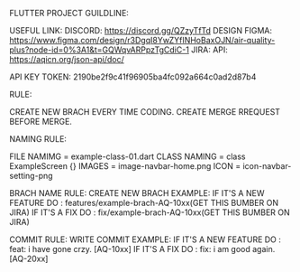 FLUTTER PROJECT GUILDLINE:

  USEFUL LINK:
    DISCORD: https://discord.gg/QZzyTfTd
    DESIGN FIGMA: https://www.figma.com/design/r3DgqI8YwZYfINHoBaxOJN/air-quality-plus?node-id=0%3A1&t=GQWqvARPpzTgCdiC-1
    JIRA:
    API: https://aqicn.org/json-api/doc/

API KEY TOKEN: 2190be2f9c41f96905ba4fc092a664c0ad2d87b4


RULE:

  CREATE NEW BRACH EVERY TIME CODING.
  CREATE MERGE RREQUEST BEFORE MERGE.

NAMING RULE:

  FILE NAMIMG = example-class-01.dart
  CLASS NAMING = class ExampleScreen {}
  IMAGES = image-navbar-home.png
  ICON = icon-navbar-setting-png

  
BRACH NAME RULE:
  CREATE NEW BRACH EXAMPLE:
  IF IT'S A NEW FEATURE DO : features/example-brach-AQ-10xx(GET THIS BUMBER ON JIRA)
  IF IT'S A FIX DO : fix/example-brach-AQ-10xx(GET THIS BUMBER ON JIRA)

COMMIT RULE:
  WRITE COMMIT EXAMPLE:
  IF IT'S A NEW FEATURE DO : feat: i have gone crzy. [AQ-10xx]
  IF IT'S A FIX DO : fix: i am good again. [AQ-20xx]



